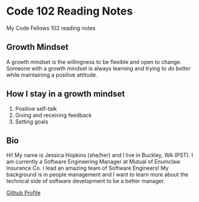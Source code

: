 # Code 102 Reading Notes

My Code Fellows 102 reading notes

## Growth Mindset

A growth mindset is the willingness to be flexible and open to change.  Someone with a growth mindset is always learning and trying to *do better* while maintaining a positive attitude.

## How I stay in a growth mindset

1. Positive self-talk
1. Giving and receiving feedback
1. Setting goals

## Bio

Hi!  My name is Jessica Hopkins (she/her) and I live in Buckley, WA (PST).  I am currently a Software Engineering Manager at Mutual of Enumclaw Insurance Co.  I lead an amazing team of Software Engineers!  My background is in people management and I want to learn more about the technical side of software development to be a better manager.

[Github Profile](https://github.com/jessicahopkins)
